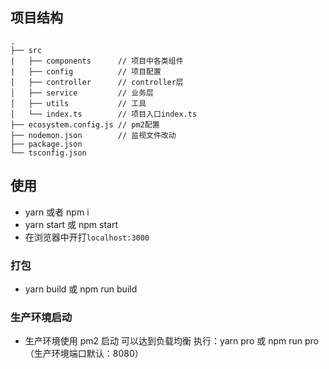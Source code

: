 ## 项目结构

```
.
├── src
|   ├── components      // 项目中各类组件
|   ├── config          // 项目配置
│   ├── controller      // controller层
│   ├── service         // 业务层
│   ├── utils           // 工具
│   └── index.ts        // 项目入口index.ts
├── ecosystem.config.js // pm2配置
├── nodemon.json        // 监视文件改动
├── package.json
└── tsconfig.json
```

## 使用
- yarn 或者 npm i
- yarn start 或 npm start
- 在浏览器中开打`localhost:3000`

### 打包
- yarn build 或 npm run build

### 生产环境启动
- 生产环境使用 pm2 启动 可以达到负载均衡 执行：yarn pro 或 npm run pro （生产环境端口默认：8080）
